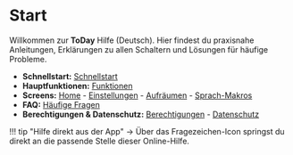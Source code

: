 ﻿# Start

Willkommen zur **ToDay** Hilfe (Deutsch). Hier findest du praxisnahe Anleitungen, Erkl&auml;rungen zu allen Schaltern und L&ouml;sungen f&uuml;r h&auml;ufige Probleme.

- **Schnellstart:** [Schnellstart](quickstart.md)
- **Hauptfunktionen:** [Funktionen](features.md)
- **Screens:** [Home](screens/home.md) - [Einstellungen](screens/settings.md) - [Aufr&auml;umen](screens/cleanup.md) - [Sprach-Makros](screens/voice-macros.md)
- **FAQ:** [H&auml;ufige Fragen](faq.md)
- **Berechtigungen & Datenschutz:** [Berechtigungen](permissions.md) - [Datenschutz](privacy.md)

!!! tip "Hilfe direkt aus der App"
    &rarr; &Uuml;ber das Fragezeichen-Icon springst du direkt an die passende Stelle dieser Online-Hilfe.
